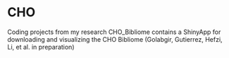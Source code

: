 # CHO
Coding projects from my research
CHO_Bibliome contains a ShinyApp for downloading and visualizing the CHO Bibliome (Golabgir, Gutierrez, Hefzi, Li, et al. in preparation)
